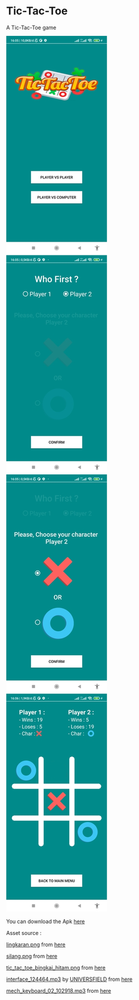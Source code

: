 # Tic-Tac-Toe
A Tic-Tac-Toe game

![main_menu.jpg](app/screenshot/main_menu.jpg) ![game_setting2.jpg](app/screenshot/game_setting2.jpg) ![game_setting.jpg](app/screenshot/game_setting.jpg) ![gameplay.jpg](app/screenshot/gameplay.jpg)

You can download the Apk [here](https://drive.google.com/file/d/17GfTJLOuLWQhLHdDVfOme-Re54QGoIZS/view?usp=sharing)

Asset source :

[lingkaran.png](app/src/main/res/drawable/) from [here](https://www.pngwing.com/en/free-png-kbndf)

[silang.png](app/src/main/res/drawable/) from [here](https://www.pngwing.com/en/free-png-kbndf)

[tic_tac_toe_bingkai_hitam.png](app/src/main/res/drawable/) from [here](https://www.cleanpng.com/png-tic-tac-toe-bitmap-computer-icons-bmp-file-format-3421238/)

[interface_124464.mp3](app/src/main/res/raw/) by [UNIVERSFIELD](https://pixabay.com/id/users/universfield-28281460/?utm_source=link-attribution&utm_medium=referral&utm_campaign=music&utm_content=140881) from [here](https://pixabay.com/sound-effects//?utm_source=link-attribution&utm_medium=referral&utm_campaign=music&utm_content=140881)

[mech_keyboard_02_102918.mp3](app/src/main/res/raw/) from [here](https://pixabay.com/?utm_source=link-attribution&utm_medium=referral&utm_campaign=music&utm_content=102918)
